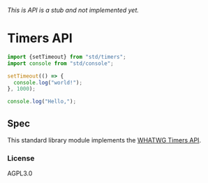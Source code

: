 *This is API is a stub and not implemented yet.*

# Timers API

```js
import {setTimeout} from "std/timers";
import console from "std/console";

setTimeout(() => {
  console.log("world!");
}, 1000);

console.log("Hello,");
```

## Spec

This standard library module implements the [WHATWG Timers API][spec].

[spec]: https://html.spec.whatwg.org/timers-and-user-prompts.html#timers

### License

AGPL3.0
